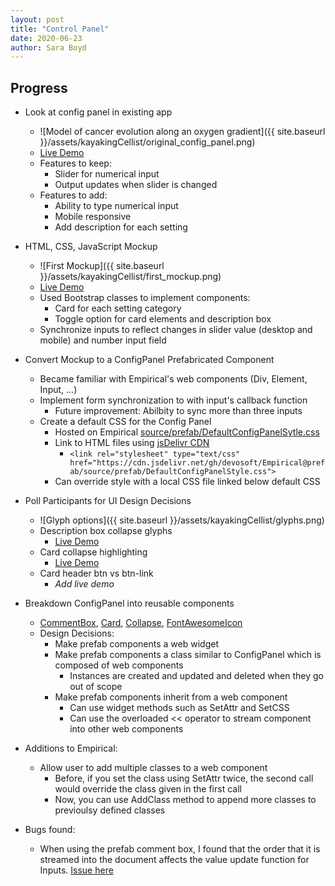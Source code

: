 ```yaml
---
layout: post
title: "Control Panel"
date: 2020-06-23
author: Sara Boyd
---
```

## Progress
- Look at config panel in existing app
    - ![Model of cancer evolution along an oxygen gradient]({{ site.baseurl }}/assets/kayakingCellist/original_config_panel.png)
    - [Live Demo](https://emilydolson.github.io/memic_model/web/memic_model.html)
    - Features to keep:
        - Slider for numerical input
        - Output updates when slider is changed
    - Features to add:
        - Ability to type numerical input
        - Mobile responsive
        - Add description for each setting

- HTML, CSS, JavaScript Mockup
    - ![First Mockup]({{ site.baseurl }}/assets/kayakingCellist/first_mockup.png)
    - [Live Demo](https://kayakingcellist.github.io/ControlPanelDemo/allSettings.html)
    - Used Bootstrap classes to implement components:
        - Card for each setting category
        - Toggle option for card elements and description box
    - Synchronize inputs to reflect changes in slider value (desktop and mobile) and number input field

- Convert Mockup to a ConfigPanel Prefabricated Component
    - Became familiar with Empirical's web components (Div, Element, Input, ...)
    - Implement form synchronization to with input's callback function
        - Future improvement: Abilbity to sync more than three inputs
    - Create a default CSS for the Config Panel
        - Hosted on Empirical [source/prefab/DefaultConfigPanelSytle.css](https://github.com/devosoft/Empirical/blob/prefab/source/prefab/DefaultConfigPanelStyle.css)
        - Link to HTML files using [jsDelivr CDN](https://www.jsdelivr.com/?docs=gh)
            - `<link rel="stylesheet" type="text/css" href="https://cdn.jsdelivr.net/gh/devosoft/Empirical@prefab/source/prefab/DefaultConfigPanelStyle.css">`
        - Can override style with a local CSS file linked below default CSS
    
- Poll Participants for UI Design Decisions
    - ![Glyph options]({{ site.baseurl }}/assets/kayakingCellist/glyphs.png)
    - Description box collapse glyphs 
        - [Live Demo](https://kayakingcellist.github.io/ControlPanelDemo/toggle_options.html)
    - Card collapse highlighting
        - [Live Demo](https://kayakingcellist.github.io/ControlPanelDemo/card_demo.html)
    - Card header btn vs btn-link
        - _Add live demo_

- Breakdown ConfigPanel into reusable components
    - [CommentBox](https://github.com/devosoft/Empirical/blob/prefab/source/prefab/CommentBox.h), [Card](https://github.com/devosoft/Empirical/blob/prefab/source/prefab/Card.h), [Collapse](https://github.com/devosoft/Empirical/blob/prefab/source/prefab/Collapse.h), [FontAwesomeIcon](https://github.com/devosoft/Empirical/blob/prefab/source/prefab/FontAwesomeIcon.h)
    - Design Decisions:
        - Make prefab components a web widget
        - Make prefab components a class similar to ConfigPanel which is composed of web components
            - Instances are created and updated and deleted when they go out of scope
        - Make prefab components inherit from a web component
            - Can use widget methods such as SetAttr and SetCSS
            - Can use the overloaded << operator to stream component into other web components

- Additions to Empirical:
    - Allow user to add multiple classes to a web component
        - Before, if you set the class using SetAttr twice, the second call would override the class given in the first call
        - Now, you can use AddClass method to append more classes to previoulsy defined classes
    
- Bugs found:
    - When using the prefab comment box, I found that the order that it is streamed into the document affects the value update function for Inputs. [Issue here](https://github.com/devosoft/Empirical/issues/307)